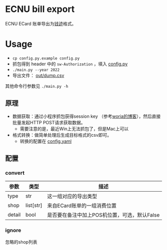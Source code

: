 # ECNU bill export

ECNU ECard 账单导出为[钱迹](https://www.qianjiapp.com/)格式。

# Usage

- `cp config.py.example config.py`
- 抓包得到 header 中的 `sw-Authorization` ，填入 <u>config.py</u>
- `./main.py --year 2022`
- 导出文件： <u>out/dump.csv</u> 

其他命令行参数见 `./main.py -h`

## 原理

- 数据获取：通过小程序抓包获得session key （参考[woria的博客](https://www.woria.xyz/2021/11/02/ECNU%E6%89%93%E5%8D%A1/)），然后直接批量发起HTTP POST请求获取数据。
  - 需要注意的是，最近Win上无法抓包了，但是Mac上可以
- 格式转换：做简单处理后生成目标格式的csv即可。
  - 转换的配置在 <u>config.yaml</u>

## 配置

### convert

| 参数 | 类型 | 描述 |
|---|---|---|
| type | str | 这一组对应的导出类型 |
| shop | list[str] | 来自ECard账单的一组消费位置 |
| detail | bool | 是否要在备注中加上POS机位置，可选，默认False |

### ignore

忽略的shop列表
